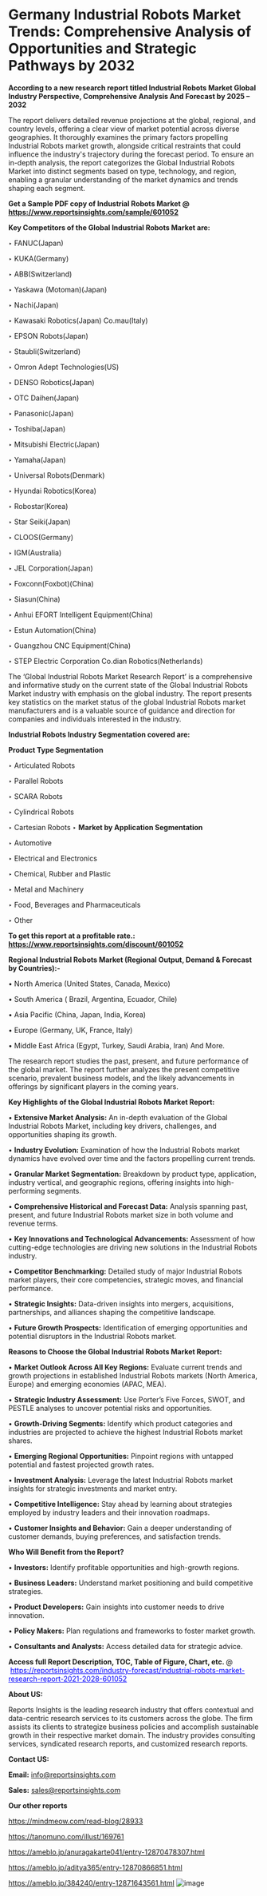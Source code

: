 # Germany Industrial Robots Market Trends: Comprehensive Analysis of Opportunities and Strategic Pathways by 2032

<strong>According to a new research report titled Industrial Robots Market Global Industry Perspective, Comprehensive Analysis And Forecast by 2025 – 2032</strong>

The report delivers detailed revenue projections at the global, regional, and country levels, offering a clear view of market potential across diverse geographies. It thoroughly examines the primary factors propelling Industrial Robots market growth, alongside critical restraints that could influence the industry's trajectory during the forecast period. To ensure an in-depth analysis, the report categorizes the Global Industrial Robots Market into distinct segments based on type, technology, and region, enabling a granular understanding of the market dynamics and trends shaping each segment.

<strong>Get a Sample PDF copy of Industrial Robots Market </strong><strong>@<a href=https://www.reportsinsights.com/sample/601052 style=color:#0000ff;> https://www.reportsinsights.com/sample/601052</a></strong></font>

<strong>Key Competitors of the Global Industrial Robots Market are:</strong>

‣ FANUC(Japan)

‣ KUKA(Germany)

‣ ABB(Switzerland)

‣ Yaskawa (Motoman)(Japan)

‣ Nachi(Japan)

‣ Kawasaki Robotics(Japan)
 Co.mau(Italy)

‣ EPSON Robots(Japan)

‣ Staubli(Switzerland)

‣ Omron Adept Technologies(US)

‣ DENSO Robotics(Japan)

‣ OTC Daihen(Japan)

‣ Panasonic(Japan)

‣ Toshiba(Japan)

‣ Mitsubishi Electric(Japan)

‣ Yamaha(Japan)

‣ Universal Robots(Denmark)

‣ Hyundai Robotics(Korea)

‣ Robostar(Korea)

‣ Star Seiki(Japan)

‣ CLOOS(Germany)

‣ IGM(Australia)

‣ JEL Corporation(Japan)

‣ Foxconn(Foxbot)(China)

‣ Siasun(China)

‣ Anhui EFORT Intelligent Equipment(China)

‣ Estun Automation(China)

‣ Guangzhou CNC Equipment(China)

‣ STEP Electric Corporation
 Co.dian Robotics(Netherlands)

The ‘Global Industrial Robots Market Research Report’ is a comprehensive and informative study on the current state of the Global Industrial Robots Market industry with emphasis on the global industry. The report presents key statistics on the market status of the global Industrial Robots market manufacturers and is a valuable source of guidance and direction for companies and individuals interested in the industry.

<strong>Industrial Robots Industry Segmentation covered are:</strong>

<strong>Product Type Segmentation</strong>

‣ Articulated Robots

‣ Parallel Robots

‣ SCARA Robots

‣ Cylindrical Robots

‣ Cartesian Robots
‣ 
<strong>Market by Application Segmentation</strong>

‣ Automotive

‣ Electrical and Electronics

‣ Chemical, Rubber and Plastic

‣ Metal and Machinery

‣ Food, Beverages and Pharmaceuticals

‣ Other

<strong>To get this report at a profitable rate.: <a href=https://www.reportsinsights.com/discount/601052 style=color:#0000ff;>https://www.reportsinsights.com/discount/601052</a></strong></font>

<strong>Regional Industrial Robots Market (Regional Output, Demand &amp; Forecast by Countries):-</strong>

• North America (United States, Canada, Mexico)

• South America ( Brazil, Argentina, Ecuador, Chile)

• Asia Pacific (China, Japan, India, Korea)

• Europe (Germany, UK, France, Italy)

• Middle East Africa (Egypt, Turkey, Saudi Arabia, Iran) And More.

The research report studies the past, present, and future performance of the global market. The report further analyzes the present competitive scenario, prevalent business models, and the likely advancements in offerings by significant players in the coming years.

<strong>Key Highlights of the Global Industrial Robots Market Report:</strong>

• <strong>Extensive Market Analysis:</strong> An in-depth evaluation of the Global Industrial Robots Market, including key drivers, challenges, and opportunities shaping its growth.

• <strong>Industry Evolution:</strong> Examination of how the Industrial Robots market dynamics have evolved over time and the factors propelling current trends.

• <strong>Granular Market Segmentation:</strong> Breakdown by product type, application, industry vertical, and geographic regions, offering insights into high-performing segments.

• <strong>Comprehensive Historical and Forecast Data:</strong> Analysis spanning past, present, and future Industrial Robots market size in both volume and revenue terms.

• <strong>Key Innovations and Technological Advancements:</strong> Assessment of how cutting-edge technologies are driving new solutions in the Industrial Robots industry.

• <strong>Competitor Benchmarking:</strong> Detailed study of major Industrial Robots market players, their core competencies, strategic moves, and financial performance.

• <strong>Strategic Insights:</strong> Data-driven insights into mergers, acquisitions, partnerships, and alliances shaping the competitive landscape.

• <strong>Future Growth Prospects:</strong> Identification of emerging opportunities and potential disruptors in the Industrial Robots market.

<strong>Reasons to Choose the Global Industrial Robots Market Report:</strong>

• <strong>Market Outlook Across All Key Regions:</strong> Evaluate current trends and growth projections in established Industrial Robots markets (North America, Europe) and emerging economies (APAC, MEA).

• <strong>Strategic Industry Assessment:</strong> Use Porter’s Five Forces, SWOT, and PESTLE analyses to uncover potential risks and opportunities.

• <strong>Growth-Driving Segments:</strong> Identify which product categories and industries are projected to achieve the highest Industrial Robots market shares.

• <strong>Emerging Regional Opportunities:</strong> Pinpoint regions with untapped potential and fastest projected growth rates.

• <strong>Investment Analysis:</strong> Leverage the latest Industrial Robots market insights for strategic investments and market entry.

• <strong>Competitive Intelligence:</strong> Stay ahead by learning about strategies employed by industry leaders and their innovation roadmaps.

• <strong>Customer Insights and Behavior:</strong> Gain a deeper understanding of customer demands, buying preferences, and satisfaction trends.

<strong>Who Will Benefit from the Report?</strong>

• <strong>Investors:</strong> Identify profitable opportunities and high-growth regions.

• <strong>Business Leaders:</strong> Understand market positioning and build competitive strategies.

• <strong>Product Developers:</strong> Gain insights into customer needs to drive innovation.

• <strong>Policy Makers:</strong> Plan regulations and frameworks to foster market growth.

• <strong>Consultants and Analysts:</strong> Access detailed data for strategic advice.
</ul>
<strong>Access full Report Description, TOC, Table of Figure, Chart, etc. </strong>@  <a href=https://reportsinsights.com/industry-forecast/industrial-robots-market-research-report-2021-2028-601052 style=color:#0000ff;>https://reportsinsights.com/industry-forecast/industrial-robots-market-research-report-2021-2028-601052</a></font>

<strong><strong>About US</strong>:</strong>

Reports Insights is the leading research industry that offers contextual and data-centric research services to its customers across the globe. The firm assists its clients to strategize business policies and accomplish sustainable growth in their respective market domain. The industry provides consulting services, syndicated research reports, and customized research reports.

<strong>Contact US:</strong>

<p class=""""><b>Email:</b> <a href=mailto:info@reportsinsights.com>info@reportsinsights.com</a></p>
<p class=""""><b>Sales:</b> <a href=mailto:sales@reportsinsights.com>sales@reportsinsights.com</a></p>

<strong>Our other reports</strong>

<a href=https://mindmeow.com/read-blog/28933>https://mindmeow.com/read-blog/28933</a>

<a href=https://tanomuno.com/illust/169761>https://tanomuno.com/illust/169761</a>

<a href=https://ameblo.jp/anuragakarte041/entry-12870478307.html>https://ameblo.jp/anuragakarte041/entry-12870478307.html</a>

<a href=https://ameblo.jp/aditya365/entry-12870866851.html>https://ameblo.jp/aditya365/entry-12870866851.html</a>

<a href=https://ameblo.jp/384240/entry-12871643561.html>https://ameblo.jp/384240/entry-12871643561.html</a>
![image](https://github.com/user-attachments/assets/b5e644b4-c4e3-4f09-804a-a7fca5645565)
